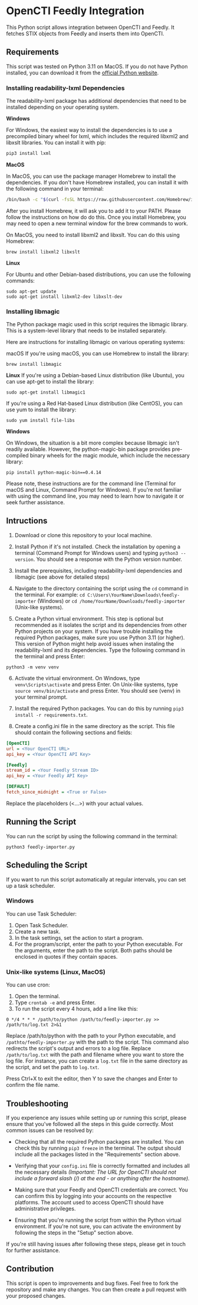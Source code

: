 # OpenCTI Feedly Integration

This Python script allows integration between OpenCTI and Feedly. It fetches STIX objects from Feedly and inserts them into OpenCTI.

## Requirements

This script was tested on Python 3.11 on MacOS. If you do not have Python installed, you can download it from the [official Python website](https://www.python.org/downloads/).

### Installing readability-lxml Dependencies

The readability-lxml package has additional dependencies that need to be installed depending on your operating system.

**Windows**

For Windows, the easiest way to install the dependencies is to use a precompiled binary wheel for lxml, which includes the required libxml2 and libxslt libraries. You can install it with pip:

```bash
pip3 install lxml
```

**MacOS**

In MacOS, you can use the package manager Homebrew to install the dependencies. If you don't have Homebrew installed, you can install it with the following command in your terminal:

```bash
/bin/bash -c "$(curl -fsSL https://raw.githubusercontent.com/Homebrew/install/HEAD/install.sh)"
```

After you install Homebrew, it will ask you to add it to your PATH. Please follow the instructions on how do do this. Once you install Homebrew, you may need to open a new terminal window for the brew commands to work.

On MacOS, you need to install libxml2 and libxslt. You can do this using Homebrew:

```shell
brew install libxml2 libxslt
```

**Linux**

For Ubuntu and other Debian-based distributions, you can use the following commands:

```shell
sudo apt-get update
sudo apt-get install libxml2-dev libxslt-dev
```

### Installing libmagic

The Python package magic used in this script requires the libmagic library. This is a system-level library that needs to be installed separately.

Here are instructions for installing libmagic on various operating systems:

macOS
If you're using macOS, you can use Homebrew to install the library:

```shell
brew install libmagic
```

**Linux**
If you're using a Debian-based Linux distribution (like Ubuntu), you can use apt-get to install the library:

```shell
sudo apt-get install libmagic1
```

If you're using a Red Hat-based Linux distribution (like CentOS), you can use yum to install the library:

```shell
sudo yum install file-libs
```

**Windows**

On Windows, the situation is a bit more complex because libmagic isn't readily available. However, the python-magic-bin package provides pre-compiled binary wheels for the magic module, which include the necessary library:

```shell
pip install python-magic-bin==0.4.14
```

Please note, these instructions are for the command line (Terminal for macOS and Linux, Command Prompt for Windows). If you're not familiar with using the command line, you may need to learn how to navigate it or seek further assistance.

## Intructions

1. Download or clone this repository to your local machine.

2. Install Python if it's not installed. Check the installation by opening a terminal (Command Prompt for Windows users) and typing `python3 --version`. You should see a response with the Python version number.

3. Install the prerequisites, including readability-lxml dependencies and libmagic (see above for detailed steps)

4. Navigate to the directory containing the script using the `cd` command in the terminal. For example: `cd C:\Users\YourName\Downloads\feedly-importer` (Windows) or `cd /home/YourName/Downloads/feedly-importer` (Unix-like systems).

5. Create a Python virtual environment. This step is optional but recommended as it isolates the script and its dependencies from other Python projects on your system. If you have trouble installing the required Python packages, make sure you use Python 3.11 (or higher). This version of Python might help avoid issues when instaling the readability-lxml and its dependencies. Type the following command in the terminal and press Enter:

```shell
python3 -m venv venv
```

6. Activate the virtual environment. On Windows, type `venv\Scripts\activate` and press Enter. On Unix-like systems, type `source venv/bin/activate` and press Enter. You should see (venv) in your terminal prompt.

7. Install the required Python packages. You can do this by running `pip3 install -r requirements.txt`.

8. Create a config.ini file in the same directory as the script. This file should contain the following sections and fields:

```ini
[OpenCTI]
url = <Your OpenCTI URL>
api_key = <Your OpenCTI API Key>

[Feedly]
stream_id = <Your Feedly Stream ID>
api_key = <Your Feedly API Key>

[DEFAULT]
fetch_since_midnight = <True or False>
```

Replace the placeholders (<...>) with your actual values.

## Running the Script

You can run the script by using the following command in the terminal:

```shell
python3 feedly-importer.py
```

## Scheduling the Script

If you want to run this script automatically at regular intervals, you can set up a task scheduler.

### Windows

You can use Task Scheduler:

1. Open Task Scheduler.
2. Create a new task.
3. In the task settings, set the action to start a program.
4. For the program/script, enter the path to your Python executable. For the arguments, enter the path to the script. Both paths should be enclosed in quotes if they contain spaces.

### Unix-like systems (Linux, MacOS)

You can use cron:

1. Open the terminal.
2. Type `crontab -e` and press Enter.
3. To run the script every 4 hours, add a line like this:

```cron
0 */4 * * * /path/to/python /path/to/feedly-importer.py >> /path/to/log.txt 2>&1
```

Replace /path/to/python with the path to your Python executable, and `/pathto/feedly-importer.py` with the path to the script. This command also redirects the script's output and errors to a log file. Replace `/path/to/log.txt` with the path and filename where you want to store the log file. For instance, you can create a `log.txt` file in the same directory as the script, and set the path to `log.txt`.

Press Ctrl+X to exit the editor, then Y to save the changes and Enter to confirm the file name.

## Troubleshooting

If you experience any issues while setting up or running this script, please ensure that you've followed all the steps in this guide correctly. Most common issues can be resolved by:

- Checking that all the required Python packages are installed. You can check this by running `pip3 freeze` in the terminal. The output should include all the packages listed in the "Requirements" section above.

- Verifying that your `config.ini` file is correctly formatted and includes all the necessary details *(Important: The URL for OpenCTI should not include a forward slash (/) at the end - or anything after the hostname).*

- Making sure that your Feedly and OpenCTI credentials are correct. You can confirm this by logging into your accounts on the respective platforms. The account used to access OpenCTI should have administrative privileges.

- Ensuring that you're running the script from within the Python virtual environment. If you're not sure, you can activate the environment by following the steps in the "Setup" section above.

If you're still having issues after following these steps, please get in touch for further assistance.

## Contribution

This script is open to improvements and bug fixes. Feel free to fork the repository and make any changes. You can then create a pull request with your proposed changes.
